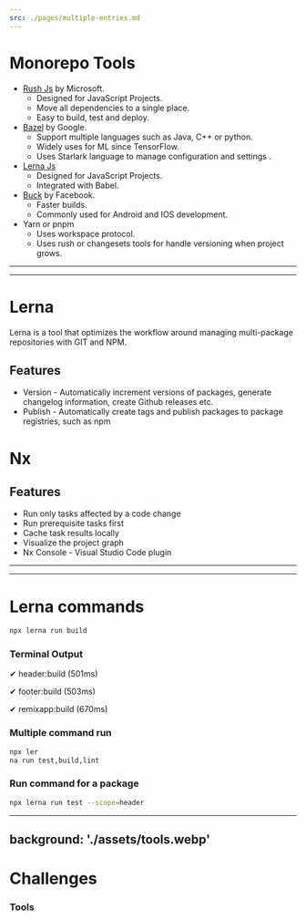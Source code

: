 ```yaml
---
src: ./pages/multiple-entries.md
---
```


# Monorepo Tools
- [Rush Js](https://rushjs.io/) by Microsoft.
  - Designed for JavaScript Projects.
  - Move all dependencies to a single place.
  - Easy to build, test and deploy.
- [Bazel](https://bazel.build/) by Google.
  - Support multiple languages such as Java, C++ or python.
  - Widely uses for ML since TensorFlow.
  - Uses Starlark language to manage configuration and settings .
- [Lerna Js](https://lerna.js.org/)
  - Designed for JavaScript Projects.
  - Integrated with Babel.
- [Buck](https://buck.build/) by Facebook.
  - Faster builds.
  - Commonly used for Android and IOS development.
- Yarn or pnpm
  - Uses workspace protocol.
  - Uses rush or changesets tools for handle versioning when project grows.

---
---

# Lerna
Lerna is a tool that optimizes the workflow around managing multi-package repositories with GIT and NPM.

## Features
- Version - Automatically increment versions of packages, generate changelog information, create Github releases etc.
- Publish - Automatically create tags and publish packages to package registries, such as npm

# Nx
## Features
- Run only tasks affected by a code change
- Run prerequisite tasks first
- Cache task results locally
- Visualize the project graph
- Nx Console - Visual Studio Code plugin

---
---

# Lerna commands
```sh
npx lerna run build
```

### Terminal Output
✔  header:build (501ms)

✔  footer:build (503ms)

✔  remixapp:build (670ms)

### Multiple command run

```sh
npx ler
na run test,build,lint
```

### Run command for a package
```sh
npx lerna run test --scope=header
```

---
background: './assets/tools.webp'
---

# Challenges
### Tools

